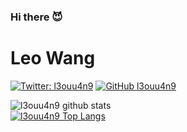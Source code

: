 ### Hi there 😈

<h1>Leo Wang</h1>

[![Twitter: l3ouu4n9](https://img.shields.io/twitter/follow/l3ouu4n9?style=flat&labelColor=1DA1F2&color=white)](https://twitter.com/l3ouu4n9)
[![GitHub l3ouu4n9](https://img.shields.io/github/followers/l3ouu4n9?label=follow%20github&style=flat&labelColor=6cc644&color=white)](https://github.com/l3ouu4n9)

![l3ouu4n9 github stats](https://github-readme-stats.vercel.app/api?username=l3ouu4n9&show_icons=true&include_all_commits=true&count_private=true&theme=tokyonight)
<br>
[![l3ouu4n9 Top Langs](https://github-readme-stats.vercel.app/api/top-langs/?username=l3ouu4n9&layout=compact&exclude_repo=CTFs&theme=tokyonight)](https://github.com/l3ouu4n9/github-readme-stats)



<!--
**l3ouu4n9/l3ouu4n9** is a ✨ _special_ ✨ repository because its `README.md` (this file) appears on your GitHub profile.

Here are some ideas to get you started:

- 🔭 I’m currently working on ...
- 🌱 I’m currently learning ...
- 👯 I’m looking to collaborate on ...
- 🤔 I’m looking for help with ...
- 💬 Ask me about ...
- 📫 How to reach me: ...
- 😄 Pronouns: ...
- ⚡ Fun fact: ...
-->
